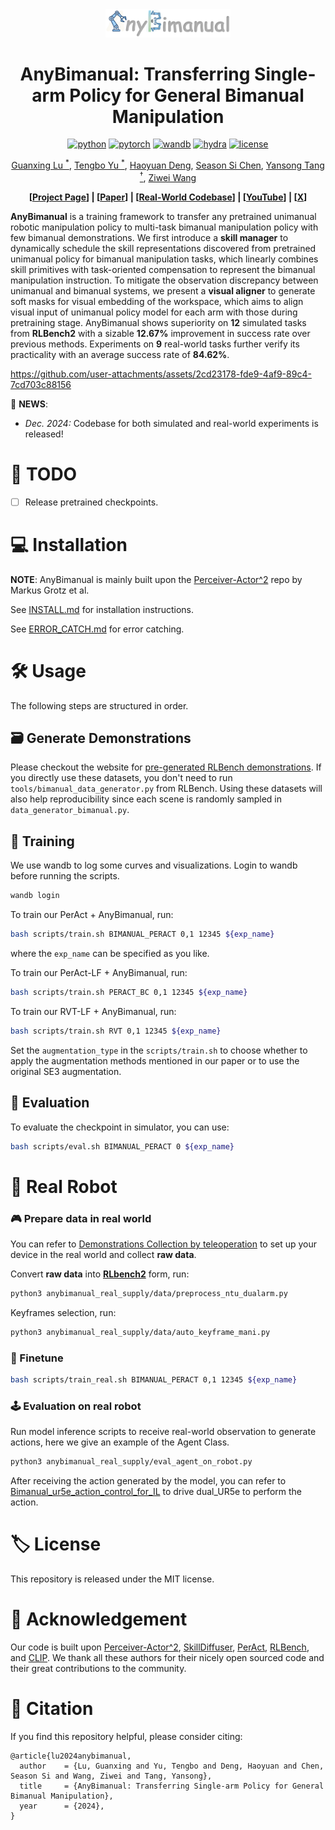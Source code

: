 <!-- <p align="center">
  <img src="docs/logo.png" alt="AnyBimanual Logo">
</p> -->



<div align="center">
<img src="docs/logo.png" alt="AnyBimanual Logo" width="200">

# AnyBimanual: Transferring Single-arm Policy for General Bimanual Manipulation

[![python](https://img.shields.io/badge/-Python_3.8_-blue?logo=python&logoColor=white)](https://github.com/pre-commit/pre-commit)
[![pytorch](https://img.shields.io/badge/PyTorch_2.0+-ee4c2c?logo=pytorch&logoColor=white)](https://pytorch.org/get-started/locally/)
[![wandb](https://img.shields.io/badge/Wandb_0.14.0-yellow?logo=weightsandbiases&logoColor=white)](https://wandb.ai/site/)
[![hydra](https://img.shields.io/badge/Config-Hydra_1.0.5-89b8cd)](https://hydra.cc/)
[![license](https://img.shields.io/badge/License-MIT-gree.svg?labelColor=gray)](https://github.com/ashleve/lightning-hydra-template#license)

[Guanxing Lu <sup>*</sup>](https://guanxinglu.github.io/), [Tengbo Yu <sup>*</sup>](https://github.com/TengBoYuu?tab=repositories), [Haoyuan Deng](https://github.com/Denghaoyuan123?tab=repositories), [Season Si Chen](https://www.sigs.tsinghua.edu.cn/Chensi_en/main.htm), [Yansong Tang <sup>†</sup>](https://andytang15.github.io/), [Ziwei Wang](https://ziweiwangthu.github.io/)

**[[Project Page](https://anybimanual.github.io/)] | [[Paper](#)] | [[Real-World Codebase](https://github.com/Denghaoyuan123/Bimanual_ur5e_joystick_control)] | [[YouTube](https://www.youtube.com/watch?v=ycWzHi8yHCQ)] | [[X](#)]**

</div>
<!-- ![](docs/pipeline.png) -->

**AnyBimanual** is a training framework to transfer any pretrained unimanual robotic manipulation policy to multi-task bimanual manipulation policy with few bimanual demonstrations. We first introduce a **skill manager** to dynamically schedule the skill representations discovered from pretrained unimanual policy for bimanual manipulation tasks, which linearly combines skill primitives with task-oriented compensation to represent the bimanual manipulation instruction. To mitigate the observation discrepancy between unimanual and bimanual systems, we present a **visual aligner** to generate soft masks for visual embedding of the workspace, which aims to align visual input of unimanual policy model for each arm with those during pretraining stage. AnyBimanual shows superiority on **12** simulated tasks from **RLBench2** with a sizable **12.67\%** improvement in success rate over previous methods. Experiments on **9** real-world tasks further verify its practicality with an average success rate of **84.62\%**.


https://github.com/user-attachments/assets/2cd23178-fde9-4af9-89c4-7cd703c88156


🎉 **NEWS**: 

- *Dec. 2024:* Codebase for both simulated and real-world experiments is released!

# 📝 TODO
- [ ] Release pretrained checkpoints.

# 💻 Installation

**NOTE**: AnyBimanual is mainly built upon the [Perceiver-Actor^2](https://github.com/markusgrotz/peract_bimanual) repo by Markus Grotz et al.

See [INSTALL.md](docs/INSTALLATION.md) for installation instructions. 

See [ERROR_CATCH.md](docs/ERROR_CATCH.md) for error catching.

# 🛠️ Usage

The following steps are structured in order.

## 🗃️ Generate Demonstrations 

Please checkout the website for [pre-generated RLBench
demonstrations](https://bimanual.github.io). If you directly use these
datasets, you don't need to run `tools/bimanual_data_generator.py` from
RLBench. Using these datasets will also help reproducibility since each scene
is randomly sampled in `data_generator_bimanual.py`.


## 🚆 Training
We use wandb to log some curves and visualizations. Login to wandb before running the scripts.
```bash
wandb login
```
To train our PerAct + AnyBimanual, run:
```bash
bash scripts/train.sh BIMANUAL_PERACT 0,1 12345 ${exp_name}
```
where the `exp_name` can be specified as you like.

To train our PerAct-LF + AnyBimanual, run:
```bash
bash scripts/train.sh PERACT_BC 0,1 12345 ${exp_name}
```

To train our RVT-LF + AnyBimanual, run:
```bash
bash scripts/train.sh RVT 0,1 12345 ${exp_name}
```

Set the `augmentation_type` in the `scripts/train.sh` to choose whether to apply the augmentation methods mentioned in our paper or to use the original SE3 augmentation.

## 🔬 Evaluation
To evaluate the checkpoint in simulator, you can use:
```bash
bash scripts/eval.sh BIMANUAL_PERACT 0 ${exp_name}
```

# 🦾 Real Robot

### 🎮 Prepare data in real world

You can refer to [Demonstrations Collection by teleoperation](https://github.com/Denghaoyuan123/Bimanual_ur5e_joystick_control) to set up your device in the real world and collect **raw data**.

Convert **raw data** into [**RLbench2**](https://github.com/markusgrotz/peract_bimanual) form, run:
```bash
python3 anybimanual_real_supply/data/preprocess_ntu_dualarm.py
```  
Keyframes selection, run:
```bash
python3 anybimanual_real_supply/data/auto_keyframe_mani.py
```

### 🎯 Finetune
```bash
bash scripts/train_real.sh BIMANUAL_PERACT 0,1 12345 ${exp_name}
```

### 🕹️ Evaluation on real robot
Run model inference scripts to receive real-world observation to generate actions, here we give an example of the Agent Class.
```bash
python3 anybimanual_real_supply/eval_agent_on_robot.py
```

After receiving the action generated by the model, you can refer to [Bimanual_ur5e_action_control_for_IL](https://github.com/Denghaoyuan123/Bimanual_ur5e_action_control_for_IL) to drive dual_UR5e to perform the action.

# 🏷️ License
This repository is released under the MIT license.

# 🙏 Acknowledgement

Our code is built upon [Perceiver-Actor^2](https://github.com/markusgrotz/peract_bimanual), [SkillDiffuser](https://github.com/Liang-ZX/skilldiffuser), [PerAct](https://github.com/peract/peract), [RLBench](https://github.com/stepjam/RLBench), and [CLIP](https://github.com/openai/CLIP). We thank all these authors for their nicely open sourced code and their great contributions to the community.

# 🔗 Citation
If you find this repository helpful, please consider citing:

```
@article{lu2024anybimanual,
  author    = {Lu, Guanxing and Yu, Tengbo and Deng, Haoyuan and Chen, Season Si and Wang, Ziwei and Tang, Yansong},
  title     = {AnyBimanual: Transferring Single-arm Policy for General Bimanual Manipulation},
  year      = {2024},
}
```
